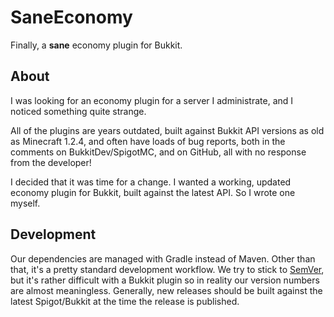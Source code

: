 SaneEconomy
===========

Finally, a **sane** economy plugin for Bukkit.

## About

I was looking for an economy plugin for a server I administrate, and I noticed something quite strange.

All of the plugins are years outdated, built against Bukkit API versions as old as Minecraft 1.2.4, and often have loads of bug reports,
both in the comments on BukkitDev/SpigotMC, and on GitHub, all with no response from the developer!

I decided that it was time for a change. I wanted a working, updated economy plugin for Bukkit, built against the latest API. So I wrote one myself.

## Development

Our dependencies are managed with Gradle instead of Maven. Other than that, it's a pretty standard development workflow.
We try to stick to [SemVer](http://semver.org/), but it's rather difficult with a Bukkit plugin so in reality our version numbers are almost meaningless.
Generally, new releases should be built against the latest Spigot/Bukkit at the time the release is published.
